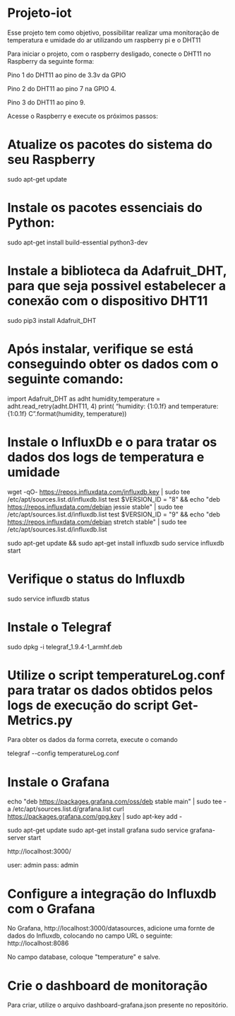 # Projeto-iot
Esse projeto tem como objetivo, possibilitar realizar uma monitoração de temperatura e umidade do ar utilizando um raspberry pi e o DHT11


Para iniciar o projeto, com o raspberry desligado, conecte o DHT11 no Raspberry da seguinte forma:

Pino 1 do DHT11 ao pino de 3.3v da GPIO

Pino 2 do DHT11 ao pino 7 na GPIO 4.

Pino 3 do DHT11 ao pino 9.


Acesse o Raspberry e execute os próximos passos:

# Atualize os pacotes do sistema do seu Raspberry

sudo apt-get update 

# Instale os pacotes essenciais do Python:

sudo apt-get install build-essential python3-dev

# Instale a biblioteca da Adafruit_DHT, para que seja possivel estabelecer a conexão com o dispositivo DHT11

sudo pip3 install Adafruit_DHT

# Após instalar, verifique se está conseguindo obter os dados com o seguinte comando:

import Adafruit_DHT as adht 
humidity,temperature = adht.read_retry(adht.DHT11, 4) 
print( “humidity: {1:0.1f} and temperature: {1:0.1f} C”.format(humidity, temperature))


# Instale o InfluxDb e o para tratar os dados dos logs de temperatura e umidade

wget -qO- https://repos.influxdata.com/influxdb.key | sudo tee /etc/apt/sources.list.d/influxdb.list test $VERSION_ID = "8" && echo "deb https://repos.influxdata.com/debian jessie stable" | sudo tee /etc/apt/sources.list.d/influxdb.list test $VERSION_ID = "9" && echo "deb https://repos.influxdata.com/debian stretch stable" | sudo tee /etc/apt/sources.list.d/influxdb.list 

sudo apt-get update && sudo apt-get install influxdb 
sudo service influxdb start 

# Verifique o status do Influxdb
 
sudo service influxdb status

# Instale o Telegraf

sudo dpkg -i telegraf_1.9.4-1_armhf.deb 

# Utilize o script temperatureLog.conf para tratar os dados obtidos pelos logs de execução do script Get-Metrics.py

Para obter os dados da forma correta, execute o comando

telegraf --config temperatureLog.conf

# Instale o Grafana

echo "deb https://packages.grafana.com/oss/deb stable main" | sudo tee -a /etc/apt/sources.list.d/grafana.list curl https://packages.grafana.com/gpg.key | sudo apt-key add - 

sudo apt-get update 
sudo apt-get install grafana 
sudo service grafana-server start 

http://localhost:3000/

user: admin 
pass: admin

# Configure a integração do Influxdb com o Grafana

No Grafana, http://localhost:3000/datasources, adicione uma fornte de dados do Influxdb, colocando no campo URL o seguinte: 
http://localhost:8086

No campo database, coloque "temperature" e salve.

# Crie o dashboard de monitoração

Para criar, utilize o arquivo dashboard-grafana.json presente no repositório.


